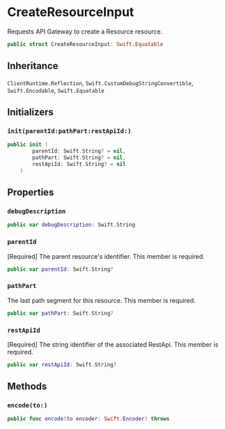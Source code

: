 # CreateResourceInput

Requests API Gateway to create a Resource resource.

``` swift
public struct CreateResourceInput: Swift.Equatable 
```

## Inheritance

`ClientRuntime.Reflection`, `Swift.CustomDebugStringConvertible`, `Swift.Encodable`, `Swift.Equatable`

## Initializers

### `init(parentId:pathPart:restApiId:)`

``` swift
public init (
        parentId: Swift.String? = nil,
        pathPart: Swift.String? = nil,
        restApiId: Swift.String? = nil
    )
```

## Properties

### `debugDescription`

``` swift
public var debugDescription: Swift.String 
```

### `parentId`

\[Required\] The parent resource's identifier.
This member is required.

``` swift
public var parentId: Swift.String?
```

### `pathPart`

The last path segment for this resource.
This member is required.

``` swift
public var pathPart: Swift.String?
```

### `restApiId`

\[Required\] The string identifier of the associated RestApi.
This member is required.

``` swift
public var restApiId: Swift.String?
```

## Methods

### `encode(to:)`

``` swift
public func encode(to encoder: Swift.Encoder) throws 
```
